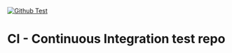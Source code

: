 [![Github Test](https://github.com/giaphong28/CI_Continuous-Integration-test/actions/workflows/build.yml/badge.svg?event=push)](https://github.com/giaphong28/CI_Continuous-Integration-test/actions/workflows/build.yml)
# CI - Continuous Integration test repo
